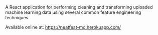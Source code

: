 A React application for performing cleaning and transforming uploaded machine learning data using several common feature engineering techniques.

Available online at: https://neatfeat-md.herokuapp.com/
